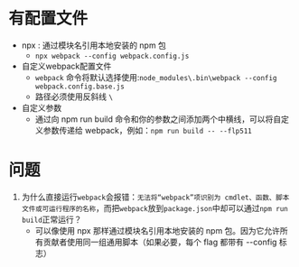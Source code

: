# 有配置文件
* npx : 通过模块名引用本地安装的 npm 包
    * `npx webpack --config webpack.config.js`
* 自定义webpack配置文件
    * `webpack` 命令将默认选择使用:`node_modules\.bin\webpack --config webpack.config.base.js`
    * 路径必须使用反斜线 `\`
* 自定义参数
    * 通过向 npm run build 命令和你的参数之间添加两个中横线，可以将自定义参数传递给 webpack，例如：`npm run build -- --flp511`

# 问题
1. 为什么直接运行`webpack`会报错：`无法将“webpack”项识别为 cmdlet、函数、脚本文件或可运行程序的名称`，而把`webpack`放到`package.json`中却可以通过`npm run build`正常运行？
    * 可以像使用 npx 那样通过模块名引用本地安装的 npm 包。因为它允许所有贡献者使用同一组通用脚本（如果必要，每个 flag 都带有 --config 标志）



